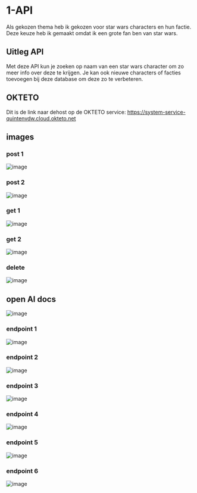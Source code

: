 # 1-API
Als gekozen thema heb ik gekozen voor star wars characters en hun factie.
Deze keuze heb ik gemaakt omdat ik een grote fan ben van star wars.

## Uitleg API
Met deze API kun je zoeken op naam van een star wars character om zo meer info over deze te krijgen.
Je kan ook nieuwe characters of facties toevoegen bij deze database om deze zo te verbeteren. 

## OKTETO 
Dit is de link naar dehost op de OKTETO service: https://system-service-quintenvdw.cloud.okteto.net

## images
### post 1
![image](https://github.com/QuintenVdW/apiquintenvdw/assets/104367615/5f5c04c4-6dac-4e15-93b9-a739b2ebb4d2)
### post 2
![image](https://github.com/QuintenVdW/apiquintenvdw/assets/104367615/bbe18f47-534c-4ebb-a821-1c621a6b2fe6)
### get 1
![image](https://github.com/QuintenVdW/apiquintenvdw/assets/104367615/5d229971-aa6c-423d-aa80-a4a4a54d6a05)
### get 2
![image](https://github.com/QuintenVdW/apiquintenvdw/assets/104367615/16ce5a9c-e6d4-4bc3-80ac-dec94fc06ce1)
### delete
![image](https://github.com/QuintenVdW/apiquintenvdw/assets/104367615/be4ec5b9-528c-4446-928d-d95639e17fe0)

## open AI docs
![image](https://github.com/QuintenVdW/apiquintenvdw/assets/104367615/663ba818-2755-4a89-9e89-37890b8744f9)
### endpoint 1
![image](https://github.com/QuintenVdW/apiquintenvdw/assets/104367615/fd0b9530-4333-4b5f-893f-2adeebfb16d6)
### endpoint 2
![image](https://github.com/QuintenVdW/apiquintenvdw/assets/104367615/f4ad7950-f42b-428a-b166-fe025a992dfe)
### endpoint 3
![image](https://github.com/QuintenVdW/apiquintenvdw/assets/104367615/debc0505-687e-4b80-be13-289a1187175d)
### endpoint 4
![image](https://github.com/QuintenVdW/apiquintenvdw/assets/104367615/d477d235-1ba7-4e75-af2d-12b0660be6cd)
### endpoint 5
![image](https://github.com/QuintenVdW/apiquintenvdw/assets/104367615/00582cfe-6e0f-4b7e-a2f9-47dde8ee5a09)
### endpoint 6
![image](https://github.com/QuintenVdW/apiquintenvdw/assets/104367615/53e08672-a4bc-4e68-a339-04b0f5c95868)
